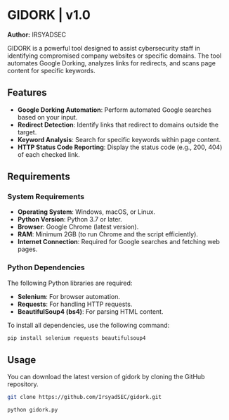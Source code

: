 # GIDORK | v1.0
**Author:** IRSYADSEC  

GIDORK is a powerful tool designed to assist cybersecurity staff in identifying compromised company websites or specific domains. The tool automates Google Dorking, analyzes links for redirects, and scans page content for specific keywords.


## Features
- **Google Dorking Automation**: Perform automated Google searches based on your input.
- **Redirect Detection**: Identify links that redirect to domains outside the target.
- **Keyword Analysis**: Search for specific keywords within page content.
- **HTTP Status Code Reporting**: Display the status code (e.g., 200, 404) of each checked link.


## Requirements

### **System Requirements**
- **Operating System**: Windows, macOS, or Linux.
- **Python Version**: Python 3.7 or later.
- **Browser**: Google Chrome (latest version).
- **RAM**: Minimum 2GB (to run Chrome and the script efficiently).
- **Internet Connection**: Required for Google searches and fetching web pages.

### **Python Dependencies**
The following Python libraries are required:
- **Selenium**: For browser automation.
- **Requests**: For handling HTTP requests.
- **BeautifulSoup4 (bs4)**: For parsing HTML content.

To install all dependencies, use the following command:
```bash
pip install selenium requests beautifulsoup4
```


## Usage
You can download the latest version of gidork by cloning the GitHub repository.
```bash
git clone https://github.com/IrsyadSEC/gidork.git
```

```bash
python gidork.py
```
